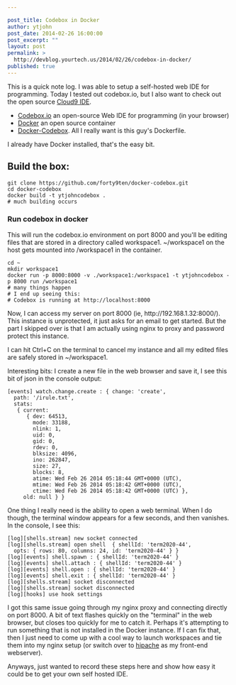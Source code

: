 ```yaml
---

post_title: Codebox in Docker
author: ytjohn
post_date: 2014-02-26 16:00:00
post_excerpt: ""
layout: post
permalink: >
  http://devblog.yourtech.us/2014/02/26/codebox-in-docker/
published: true
---
```

<p>This is a quick note log. I was able to setup a self-hosted web IDE for programming. Today I tested out codebox.io,
but I also want to check out the open source <a href="https://github.com/dotcloud/hipache">Cloud9 IDE</a>.</p>
<ul>
<li><a href="https://www.codebox.io">Codebox.io</a> an open-source Web IDE for programming (in your browser)</li>
<li><a href="http://www.docker.io/">Docker</a> an open source container</li>
<li><a href="https://github.com/forty9ten/docker-codebox/blob/master/Dockerfile">Docker-Codebox</a>. All I really want is this guy's Dockerfile.</li>
</ul>
<p>I already have Docker installed, that's the easy bit.</p>
<h2>Build the box:</h2>
<pre><code>git clone https://github.com/forty9ten/docker-codebox.git
cd docker-codebox
docker build -t ytjohncodebox .
# much building occurs
</code></pre>
<h3>Run codebox in docker</h3>
<p>This will run the codebox.io environment on port 8000 and you'll be editing files that are stored in a directory
called workspace1. ~/workspace1 on the host gets mounted into /workspace1 in the container.</p>
<pre><code>cd ~
mkdir workspace1
docker run -p 8000:8000 -v ./workspace1:/workspace1 -t ytjohncodebox -p 8000 run /workspace1
# many things happen
# I end up seeing this:
# Codebox is running at http://localhost:8000
</code></pre>
<p>Now, I can access my server on port 8000 (ie, http://192.168.1.32:8000/). This instance is unprotected, it just asks
for an email to get started. But the part I skipped over is that I am actually using nginx to proxy and password
protect this instance. </p>
<p>I can hit Ctrl+C on the terminal to cancel my instance and all my edited files are safely stored in ~/workspace1.</p>
<p>Interesting bits:
I create a new file in the web browser and save it, I see this bit of json in the console output:</p>
<pre><code>[events] watch.change.create : { change: 'create',
  path: '/irule.txt',
  stats: 
   { current: 
      { dev: 64513,
        mode: 33188,
        nlink: 1,
        uid: 0,
        gid: 0,
        rdev: 0,
        blksize: 4096,
        ino: 262847,
        size: 27,
        blocks: 8,
        atime: Wed Feb 26 2014 05:18:44 GMT+0000 (UTC),
        mtime: Wed Feb 26 2014 05:18:42 GMT+0000 (UTC),
        ctime: Wed Feb 26 2014 05:18:42 GMT+0000 (UTC) },
     old: null } }
</code></pre>
<p>One thing I really need is the ability to open a web terminal. When I do though, the terminal window appears for a
few seconds, and then vanishes. In the console, I see this:</p>
<pre><code>[log][shells.stream] new socket connected
[log][shells.stream] open shell  { shellId: 'term2020-44',
  opts: { rows: 80, columns: 24, id: 'term2020-44' } }
[log][events] shell.spawn : { shellId: 'term2020-44' }
[log][events] shell.attach : { shellId: 'term2020-44' }
[log][events] shell.open : { shellId: 'term2020-44' }
[log][events] shell.exit : { shellId: 'term2020-44' }
[log][shells.stream] socket disconnected
[log][shells.stream] socket disconnected
[log][hooks] use hook settings
</code></pre>
<p>I got this same issue going through my nginx proxy and connecting directly on port 8000. A bit of text flashes 
quickly on the "terminal" in the web browser, but closes too quickly for me to catch it. Perhaps it's attempting to
run something that is not installed in the Docker instance. If I can fix that, then I just need to come up with a cool
way to launch workspaces and tie them into my nginx setup (or switch over to <a href="https://github.com/dotcloud/hipache">hipache</a>
as my front-end webserver).</p>
<p>Anyways, just wanted to record these steps here and show how easy it could be to get your own self hosted IDE.</p>
